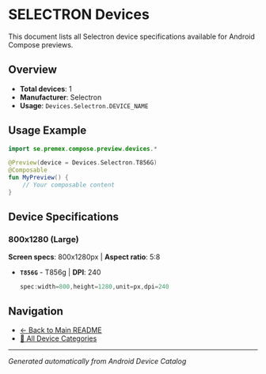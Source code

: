 # SELECTRON Devices

This document lists all Selectron device specifications available for Android Compose previews.

## Overview

- **Total devices**: 1
- **Manufacturer**: Selectron
- **Usage**: `Devices.Selectron.DEVICE_NAME`

## Usage Example

```kotlin
import se.premex.compose.preview.devices.*

@Preview(device = Devices.Selectron.T856G)
@Composable
fun MyPreview() {
    // Your composable content
}
```

## Device Specifications

### 800x1280 (Large)

**Screen specs**: 800x1280px | **Aspect ratio**: 5:8

- **`T856G`** - T856g | **DPI**: 240
  ```kotlin
  spec:width=800,height=1280,unit=px,dpi=240
  ```

## Navigation

- [← Back to Main README](../../README.md)
- [📱 All Device Categories](../README.md)

---
*Generated automatically from Android Device Catalog*
